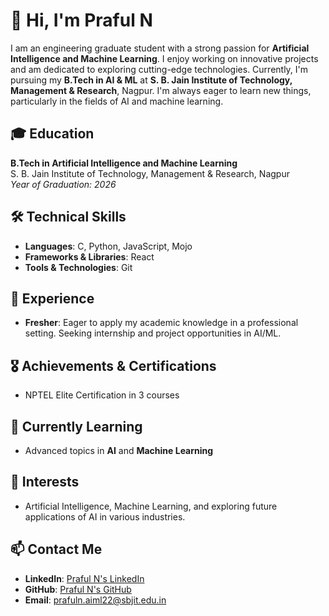 # 👋 Hi, I'm Praful N

I am an engineering graduate student with a strong passion for **Artificial Intelligence and Machine Learning**. I enjoy working on innovative projects and am dedicated to exploring cutting-edge technologies. Currently, I'm pursuing my **B.Tech in AI & ML** at **S. B. Jain Institute of Technology, Management & Research**, Nagpur. I'm always eager to learn new things, particularly in the fields of AI and machine learning.

## 🎓 Education

**B.Tech in Artificial Intelligence and Machine Learning**  
S. B. Jain Institute of Technology, Management & Research, Nagpur  
*Year of Graduation: 2026*

## 🛠️ Technical Skills

- **Languages**: C, Python, JavaScript, Mojo
- **Frameworks & Libraries**: React
- **Tools & Technologies**: Git

## 💼 Experience

- **Fresher**: Eager to apply my academic knowledge in a professional setting. Seeking internship and project opportunities in AI/ML.

<!-- ## 📊 Projects

*(Add projects when you work on them. For example):*

### [Project Title]
- **Description**: Worked on [brief description of project], implementing [key features] using [tech stack]. 
- **Key Contributions**:
  - [Contribution 1]
  - [Contribution 2] -->

## 🎖️ Achievements & Certifications

- NPTEL Elite Certification in 3 courses

## 🌱 Currently Learning

- Advanced topics in **AI** and **Machine Learning**

## 🚀 Interests

- Artificial Intelligence, Machine Learning, and exploring future applications of AI in various industries.

## 📫 Contact Me

- **LinkedIn**: [Praful N's LinkedIn](https://in.linkedin.com/in/praful-nayak)
- **GitHub**: [Praful N's GitHub](https://github.com/prafulsirgit)
- **Email**: prafuln.aiml22@sbjit.edu.in
